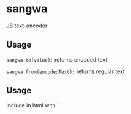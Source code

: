 # sangwa
JS text-encoder

## Usage
`sangwa.to(value);` 
returns encoded text

`sangwa.from(encodedText);`
returns regular text

## Usage
Include in html with
`<script src='https://raw.githubusercontent.com/dotjersh/sangwa/master/sangwa.min.js'></script>
